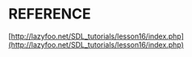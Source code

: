 # REFERENCE

[http://lazyfoo.net/SDL_tutorials/lesson16/index.php](http://lazyfoo.net/SDL_tutorials/lesson16/index.php)
